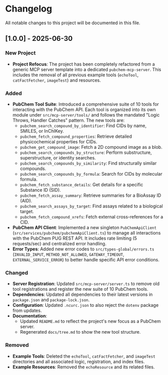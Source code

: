# Changelog

All notable changes to this project will be documented in this file.

## [1.0.0] - 2025-06-30

### New Project

- **Project Refocus**: The project has been completely refactored from a generic MCP server template into a dedicated `pubchem-mcp-server`. This includes the removal of all previous example tools (`echoTool`, `catFactFetcher`, `imageTest`) and resources.

### Added

- **PubChem Tool Suite**: Introduced a comprehensive suite of 10 tools for interacting with the PubChem API. Each tool is organized into its own module under `src/mcp-server/tools/` and follows the mandated "Logic Throws, Handler Catches" pattern. The new tools are:
  - `pubchem_search_compound_by_identifier`: Find CIDs by name, SMILES, or InChIKey.
  - `pubchem_fetch_compound_properties`: Retrieve detailed physicochemical properties for CIDs.
  - `pubchem_get_compound_image`: Fetch a 2D compound image as a blob.
  - `pubchem_search_compounds_by_structure`: Perform substructure, superstructure, or identity searches.
  - `pubchem_search_compounds_by_similarity`: Find structurally similar compounds.
  - `pubchem_search_compounds_by_formula`: Search for CIDs by molecular formula.
  - `pubchem_fetch_substance_details`: Get details for a specific Substance ID (SID).
  - `pubchem_fetch_assay_summary`: Retrieve summaries for a BioAssay ID (AID).
  - `pubchem_search_assays_by_target`: Find assays related to a biological target.
  - `pubchem_fetch_compound_xrefs`: Fetch external cross-references for a CID.
- **PubChem API Client**: Implemented a new singleton `PubChemApiClient` (`src/services/pubchem/pubchemApiClient.ts`) to manage all interactions with the PubChem PUG REST API. It includes rate limiting (5 requests/sec) and centralized error handling.
- **Error Types**: Added new error codes to `src/types-global/errors.ts` (`INVALID_INPUT`, `METHOD_NOT_ALLOWED`, `GATEWAY_TIMEOUT`, `EXTERNAL_SERVICE_ERROR`) to better handle specific API error conditions.

### Changed

- **Server Registration**: Updated `src/mcp-server/server.ts` to remove old tool registrations and register the new suite of 10 PubChem tools.
- **Dependencies**: Updated all dependencies to their latest versions in `package.json` and `package-lock.json`.
- **Configuration**: Updated `.ncurc.json` to also reject the `dotenv` package from updates.
- **Documentation**:
  - Updated `README.md` to reflect the project's new focus as a PubChem server.
  - Regenerated `docs/tree.md` to show the new tool structure.

### Removed

- **Example Tools**: Deleted the `echoTool`, `catFactFetcher`, and `imageTest` directories and all associated logic, registration, and index files.
- **Example Resources**: Removed the `echoResource` and its related files.